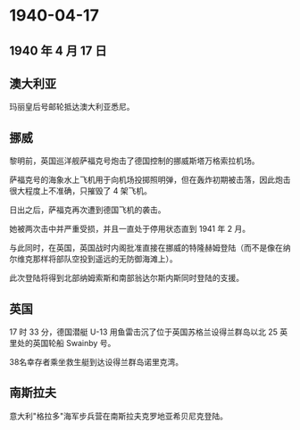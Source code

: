# 1940-04-17

## 1940 年 4 月 17 日

## 澳大利亚

玛丽皇后号邮轮抵达澳大利亚悉尼。

## 挪威

黎明前，英国巡洋舰萨福克号炮击了德国控制的挪威斯塔万格索拉机场。

萨福克号的海象水上飞机用于向机场投掷照明弹，但在轰炸初期被击落，因此炮击很大程度上不准确，只摧毁了
4 架飞机。

日出之后，萨福克再次遭到德国飞机的袭击。

她被两次击中并严重受损，并且一直处于停用状态直到 1941 年 2 月。

与此同时，在英国，英国战时内阁批准直接在挪威的特隆赫姆登陆（而不是像在纳尔维克那样将部队空投到遥远的无防御海滩上）。

此次登陆将得到北部纳姆索斯和南部翁达尔斯内斯同时登陆的支援。

## 英国

17 时 33 分，德国潜艇 U-13 用鱼雷击沉了位于英国苏格兰设得兰群岛以北 25
英里处的英国轮船 Swainby 号。

38名幸存者乘坐救生艇到达设得兰群岛诺里克湾。

## 南斯拉夫

意大利"格拉多"海军步兵营在南斯拉夫克罗地亚希贝尼克登陆。

